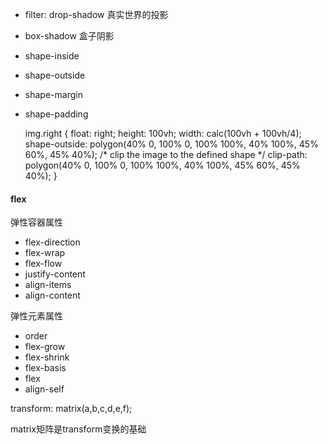 
* filter: drop-shadow 真实世界的投影

* box-shadow 盒子阴影

* shape-inside

* shape-outside

* shape-margin

* shape-padding


    img.right {
		float: right;
		height: 100vh;
		width: calc(100vh + 100vh/4);
		shape-outside: polygon(40% 0, 100% 0, 100% 100%, 40% 100%, 45% 60%, 45% 40%);
		/* clip the image to the defined shape */
		clip-path: polygon(40% 0, 100% 0, 100% 100%, 40% 100%, 45% 60%, 45% 40%);
	}

#### flex

弹性容器属性

* flex-direction
* flex-wrap
* flex-flow
* justify-content
* align-items
* align-content

弹性元素属性

* order
* flex-grow
* flex-shrink
* flex-basis
* flex
* align-self


transform: matrix(a,b,c,d,e,f);

matrix矩阵是transform变换的基础